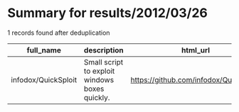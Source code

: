 
# Summary for results/2012/03/26
    
1 records found after deduplication

| full_name | description | html_url | matched_list | matched_count | pushed_at | size | stargazers_count | language | forks_count |
|---------------------|------------------------------------------------|----------------------------------------|-----------------------|-----------------|---------------------------|--------|--------------------|------------|---------------|
| infodox/QuickSploit | Small script to exploit windows boxes quickly. | https://github.com/infodox/QuickSploit | ['exploit', 'sploit'] | 2 | 2012-03-26 06:15:41+00:00 | 72 | 2 | nan | 7 |
